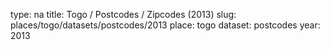 type: na
title: Togo / Postcodes / Zipcodes (2013)
slug: places/togo/datasets/postcodes/2013
place: togo
dataset: postcodes
year: 2013
